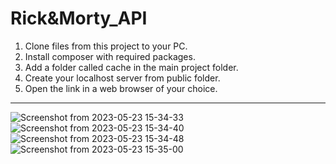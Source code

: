 # Rick&Morty_API
 
1) Clone files from this project to your PC.
2) Install composer with required packages.
3) Add a folder called cache in the main project folder.
4) Create your localhost server from public folder.
5) Open the link in a web browser of your choice.

---

![Screenshot from 2023-05-23 15-34-33](https://github.com/rncs92/NewsFeed/assets/123461096/323f1876-b365-4006-8a92-aaf34c446063)
![Screenshot from 2023-05-23 15-34-40](https://github.com/rncs92/NewsFeed/assets/123461096/9b21f625-4fe5-4407-95ef-21090005df41)
![Screenshot from 2023-05-23 15-34-48](https://github.com/rncs92/NewsFeed/assets/123461096/429463ec-8a1c-4800-a009-fb9f1cba68ad)
![Screenshot from 2023-05-23 15-35-00](https://github.com/rncs92/NewsFeed/assets/123461096/1b7edffc-d708-42dd-8598-6677bf9bba75)
